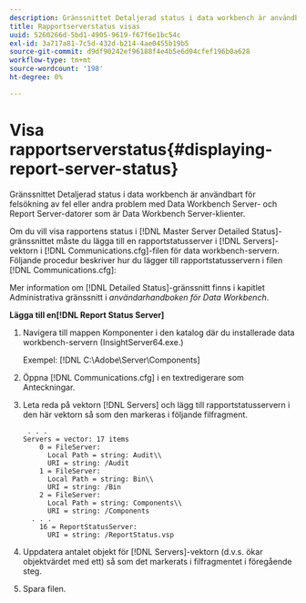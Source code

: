 ```yaml
---
description: Gränssnittet Detaljerad status i data workbench är användbart för felsökning av fel eller andra problem med Data Workbench Server- och Report Server-datorer som är Data Workbench Server-klienter.
title: Rapportserverstatus visas
uuid: 5260266d-5bd1-4905-9619-f67f6e1bc54c
exl-id: 3a717a81-7c5d-432d-b214-4ae0455b19b5
source-git-commit: d9df90242ef96188f4e4b5e6d04cfef196b0a628
workflow-type: tm+mt
source-wordcount: '198'
ht-degree: 0%

---
```


# Visa rapportserverstatus{#displaying-report-server-status}

Gränssnittet Detaljerad status i data workbench är användbart för felsökning av fel eller andra problem med Data Workbench Server- och Report Server-datorer som är Data Workbench Server-klienter.

Om du vill visa rapportens status i [!DNL Master Server Detailed Status]-gränssnittet måste du lägga till en rapportstatusserver i [!DNL Servers]-vektorn i [!DNL Communications.cfg]-filen för data workbench-servern. Följande procedur beskriver hur du lägger till rapportstatusservern i filen [!DNL Communications.cfg]:

Mer information om [!DNL Detailed Status]-gränssnitt finns i kapitlet Administrativa gränssnitt i *användarhandboken för Data Workbench*.

**Lägga till en[!DNL Report Status Server]**

1. Navigera till mappen Komponenter i den katalog där du installerade data workbench-servern (InsightServer64.exe.)

   Exempel: [!DNL C:\Adobe\Server\Components]
1. Öppna [!DNL Communications.cfg] i en textredigerare som Anteckningar.
1. Leta reda på vektorn [!DNL Servers] och lägg till rapportstatusservern i den här vektorn så som den markeras i följande filfragment.

   ```
    . . .
   Servers = vector: 17 items
       0 = FileServer: 
         Local Path = string: Audit\\
         URI = string: /Audit
       1 = FileServer: 
         Local Path = string: Bin\\
         URI = string: /Bin
       2 = FileServer: 
         Local Path = string: Components\\
         URI = string: /Components
     . . .
       16 = ReportStatusServer: 
         URI = string: /ReportStatus.vsp
   ```

1. Uppdatera antalet objekt för [!DNL Servers]-vektorn (d.v.s. ökar objektvärdet med ett) så som det markerats i filfragmentet i föregående steg.
1. Spara filen.
